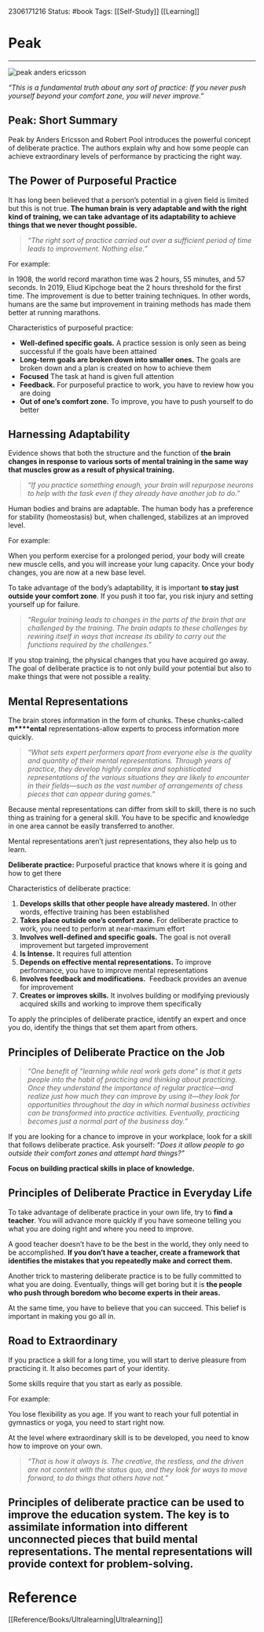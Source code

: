 
2306171216
	Status: #book 
		Tags: [[Self-Study]] [[Learning]]

# Peak

---

![peak anders ericsson](https://dansilvestre.com/wp-content/uploads/2021/03/9780544947221_hres-199x300.jpg)

_“This is a fundamental truth about any sort of practice: If you never push yourself beyond your comfort zone, you will never improve.”_

## Peak: Short Summary

Peak by Anders Ericsson and Robert Pool introduces the powerful concept of deliberate practice. The authors explain why and how some people can achieve extraordinary levels of performance by practicing the right way.

## The Power of Purposeful Practice

It has long been believed that a person’s potential in a given field is limited but this is not true. **The human brain is very adaptable and with the right kind of training, we can take advantage of its adaptability to achieve things that we never thought possible.**

> _“The right sort of practice carried out over a sufficient period of time leads to improvement. Nothing else.”_

For example:

In 1908, the world record marathon time was 2 hours, 55 minutes, and 57 seconds. In 2019, Eliud Kipchoge beat the 2 hours threshold for the first time. The improvement is due to better training techniques. In other words, humans are the same but improvement in training methods has made them better at running marathons.

Characteristics of purposeful practice:

- **Well-defined specific goals.** A practice session is only seen as being successful if the goals have been attained
- **Long-term goals are broken down into smaller ones.** The goals are broken down and a plan is created on how to achieve them
- **Focused** The task at hand is given full attention
- **Feedback.** For purposeful practice to work, you have to review how you are doing
- **Out of one’s comfort zone.** To improve, you have to push yourself to do better

## Harnessing Adaptability

Evidence shows that both the structure and the function of **the brain changes in response to various sorts of mental training in the same way that muscles grow as a result of physical training.**

> _“If you practice something enough, your brain will repurpose neurons to help with the task even if they already have another job to do.”_

Human bodies and brains are adaptable. The human body has a preference for stability (homeostasis) but, when challenged, stabilizes at an improved level.

For example:

When you perform exercise for a prolonged period, your body will create new muscle cells, and you will increase your lung capacity. Once your body changes, you are now at a new base level.

To take advantage of the body’s adaptability, it is important **to stay just outside your comfort zone**. If you push it too far, you risk injury and setting yourself up for failure.

> _“Regular training leads to changes in the parts of the brain that are challenged by the training. The brain adapts to these challenges by rewiring itself in ways that increase its ability to carry out the functions required by the challenges.”_

If you stop training, the physical changes that you have acquired go away. The goal of deliberate practice is to not only build your potential but also to make things that were not possible a reality.

## Mental Representations

The brain stores information in the form of chunks. These chunks-called **m****ental** representations-allow experts to process information more quickly.

> _“What sets expert performers apart from everyone else is the quality and quantity of their mental representations. Through years of practice, they develop highly complex and sophisticated representations of the various situations they are likely to encounter in their fields—such as the vast number of arrangements of chess pieces that can appear during games.”_

Because mental representations can differ from skill to skill, there is no such thing as training for a general skill. You have to be specific and knowledge in one area cannot be easily transferred to another.

Mental representations aren’t just representations, they also help us to learn.

**Deliberate practice:** Purposeful practice that knows where it is going and how to get there

Characteristics of deliberate practice:

1. **Develops skills that other people have already mastered.** In other words, effective training has been established
2. **Takes place outside one’s comfort zone.** For deliberate practice to work, you need to perform at near-maximum effort
3. **Involves well-defined and specific goals.** The goal is not overall improvement but targeted improvement
4. **Is Intense.** It requires full attention
5. **Depends on effective mental representations.** To improve performance, you have to improve mental representations
6. **Involves feedback and modifications.**  Feedback provides an avenue for improvement
7. **Creates or improves skills.** It involves building or modifying previously acquired skills and working to improve them specifically

To apply the principles of deliberate practice, identify an expert and once you do, identify the things that set them apart from others.

## Principles of Deliberate Practice on the Job

> _“One benefit of “learning while real work gets done” is that it gets people into the habit of practicing and thinking about practicing. Once they understand the importance of regular practice—and realize just how much they can improve by using it—they look for opportunities throughout the day in which normal business activities can be transformed into practice activities. Eventually, practicing becomes just a normal part of the business day.”_

If you are looking for a chance to improve in your workplace, look for a skill that follows deliberate practice. Ask yourself: _“Does it allow people to go outside their comfort zones and attempt hard things?”_

**Focus on building practical skills in place of knowledge.**

## Principles of Deliberate Practice in Everyday Life

To take advantage of deliberate practice in your own life, try to **find a teacher**. You will advance more quickly if you have someone telling you what you are doing right and where you need to improve.

A good teacher doesn’t have to be the best in the world, they only need to be accomplished. **If you don’t have a teacher, create a framework that identifies the mistakes that you repeatedly make and correct them.**

Another trick to mastering deliberate practice is to be fully committed to what you are doing. Eventually, things will get boring but it is **the people who push through boredom who become experts in their areas.**

At the same time, you have to believe that you can succeed. This belief is important in making you go all in.

## Road to Extraordinary

If you practice a skill for a long time, you will start to derive pleasure from practicing it. It also becomes part of your identity.

Some skills require that you start as early as possible.

For example:

You lose flexibility as you age. If you want to reach your full potential in gymnastics or yoga, you need to start right now.

At the level where extraordinary skill is to be developed, you need to know how to improve on your own.

> _“That is how it always is. The creative, the restless, and the driven are not content with the status quo, and they look for ways to move forward, to do things that others have not.”_

Principles of deliberate practice can be used to improve the education system. **The key is to assimilate information into different unconnected pieces that build mental representations.** The mental representations will provide context for problem-solving.
---
# Reference
[[Reference/Books/Ultralearning|Ultralearning]] 
